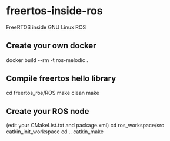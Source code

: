 # freertos-inside-ros
FreeRTOS inside GNU Linux ROS

## Create your own docker
docker build --rm -t ros-melodic .

## Compile freertos hello library
cd freertos_ros/ROS
make clean
make

## Create your ROS node
(edit your CMakeList.txt and package.xml)
cd ros_workspace/src
catkin_init_workspace
cd ..
catkin_make

